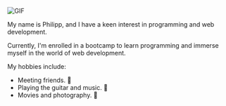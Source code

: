 ![GIF](https://media.giphy.com/media/3o6ZtpxSZbQRRnwCKQ/giphy.gif)
<span style="font-family: Roboto, sans-serif;">

My name is Philipp, and I have a keen interest in programming and web development.

Currently, I'm enrolled in a bootcamp to learn programming and immerse myself in the world of web development.

My hobbies include:

- Meeting friends. 🙌
- Playing the guitar and music. 🎵
- Movies and photography. 🎥

</span>

